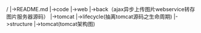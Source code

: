 /
 |->README.md
 |->code
     |->web
         |->back（ajax异步上传图片webservice转存图片服务器源码）
     |->tomcat
         |->lifecycle(抽离tomcat源码之生命周期)
 |->structure
     |->tomcat(tomcat架构图)
